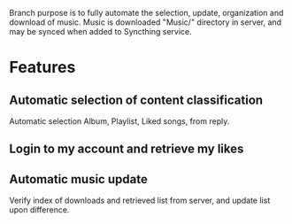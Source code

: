 Branch purpose is to fully automate the selection, update, organization and download of music.
Music is downloaded "Music/" directory in server, and may be synced when added to Syncthing service.

# Features

## Automatic selection of content classification
Automatic selection Album, Playlist, Liked songs, from reply.

## Login to my account and retrieve my likes

## Automatic music update
Verify index of downloads and retrieved list from server, and update list upon difference.
